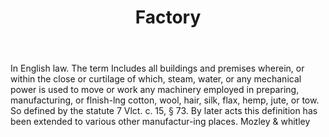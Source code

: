 ---
title: Factory
letter: F
permalink: "/definitions/bld-factory.html"
body: In English law. The term Includes all buildings and premises wherein, or within
  the close or curtilage of which, steam, water, or any mechanical power is used to
  move or work any machinery employed in preparing, manufacturing, or flnish-lng cotton,
  wool, hair, silk, flax, hemp, jute, or tow. So defined by the statute 7 Vlct. c.
  15, § 73. By later acts this definition has been extended to various other manufactur-ing
  places. Mozley & whitley
published_at: '2018-07-07'
source: Black's Law Dictionary 2nd Ed (1910)
layout: post
---